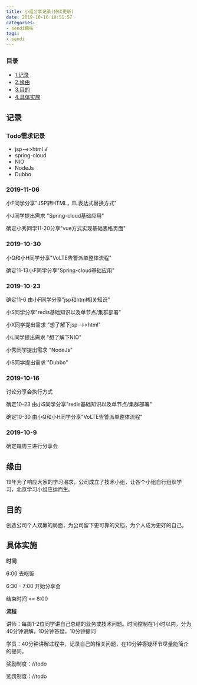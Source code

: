 ```yaml
---
title: 小组分享记录(持续更新)
date: 2019-10-16 19:51:57
categories:
- sendi趣味
tags:
- sendi
---
```


### 目录

* [1.记录](#记录)
* [2.缘由](#缘由)
* [3.目的](#目的)
* [4.具体实施](#具体实施)

## 记录

### Todo需求记录
* jsp-->>html √
* spring-cloud
* NIO
* NodeJs
* Dubbo

### 2019-11-06

小F同学分享"JSP转HTML，EL表达式替换方式"

小J同学提出需求 "Spring-cloud基础应用"

确定小秀同学11-20分享"vue方式实现基础表格页面"

### 2019-10-30

小Q和小H同学分享"VoLTE告警派单整体流程"

确定11-13小F同学分享"Spring-cloud基础应用"

### 2019-10-23

确定11-6 由小F同学分享"jsp和html相关知识"

小S同学分享"redis基础知识以及单节点/集群部署"

小X同学提出需求 "想了解下jsp-->>html"

小L同学提出需求 "想了解下NIO"

小秀同学提出需求 "NodeJs"

小S同学提出需求 "Dubbo"

### 2019-10-16

讨论分享会执行方式

确定10-23 由小S同学分享"redis基础知识以及单节点/集群部署"

确定10-30 由小Q和小H同学分享"VoLTE告警派单整体流程"

### 2019-10-9

确定每周三进行分享会

## 缘由

19年为了响应大家的学习渴求，公司成立了技术小组，让各个小组自行组织学习，北京学习小组应运而生。

## 目的

创造公司个人双赢的局面，为公司留下更可靠的文档，为个人成为更好的自己。

## 具体实施

**时间**

6:00 去吃饭

6:30 - 7:00 开始分享会

结束时间 <= 8:00

**流程**

讲师：每周1-2位同学讲自己总结的业务或技术问题。时间控制在1小时以内，分为40分钟讲解，10分钟答疑，10分钟提问

学员：40分钟讲解过程中，记录自己的相关问题，在10分钟答疑环节尽量能简介的提问。

奖励制度：//todo

惩罚制度：//todo